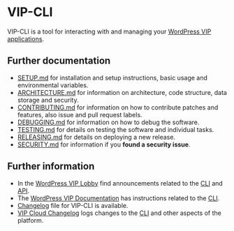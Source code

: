 # VIP-CLI

VIP-CLI is a tool for interacting with and managing your [WordPress VIP applications](https://wpvip.com/).

## Further documentation

- [SETUP.md](https://github.com/Automattic/vip-service-boilerplate/blob/trunk/docs/SETUP.md) for installation and setup instructions, basic usage and environmental variables.
- [ARCHITECTURE.md](https://github.com/Automattic/vip-service-boilerplate/blob/trunk/docs/ARCHITECTURE.md) for information on architecture, code structure, data storage and security.
- [CONTRIBUTING.md](https://github.com/Automattic/vip-service-boilerplate/blob/trunk/docs/CONTRIBUTING.md) for information on how to contribute patches and features, also issue and pull request labels.
- [DEBUGGING.md](https://github.com/Automattic/vip-service-boilerplate/blob/trunk/docs/DEBUGGING.md) for information on how to debug the software.
- [TESTING.md](https://github.com/Automattic/vip-service-boilerplate/blob/trunk/docs/TESTING.md) for details on testing the software and individual tasks.
- [RELEASING.md](https://github.com/Automattic/vip-service-boilerplate/blob/trunk/docs/RELEASING.md) for details on deploying a new release.
- [SECURITY.md](https://github.com/Automattic/vip-service-boilerplate/blob/trunk/docs/SECURITY.md) for information if you **found a security issue**.

## Further information

- In the [WordPress VIP Lobby](https://lobby.vip.wordpress.com/) find announcements related to the [CLI](https://lobby.vip.wordpress.com/?s=vip-cli) and [API](https://lobby.vip.wordpress.com/?s=vip%20go%20api).
- The [WordPress VIP Documentation](https://docs.wpvip.com/) has instructions related to the [CLI](https://docs.wpvip.com/technical-references/vip-cli/).
- [Changelog](https://github.com/Automattic/vip-cli/blob/trunk/docs/CHANGELOG.md) file for VIP-CLI is available.
- [VIP Cloud Changelog](https://wpvipchangelog.wordpress.com/) logs changes to the [CLI](https://wpvipchangelog.wordpress.com/?s=cli) and other aspects of the platform.

